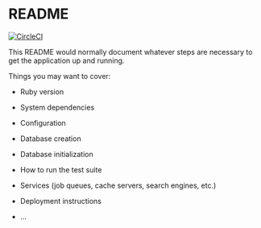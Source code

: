 # README

[![CircleCI](https://circleci.com/gh/frostyblok/Magarat/tree/develop.svg?style=svg)](https://circleci.com/gh/frostyblok/Magarat/tree/develop)

This README would normally document whatever steps are necessary to get the
application up and running.

Things you may want to cover:

* Ruby version

* System dependencies

* Configuration

* Database creation

* Database initialization

* How to run the test suite

* Services (job queues, cache servers, search engines, etc.)

* Deployment instructions

* ...
